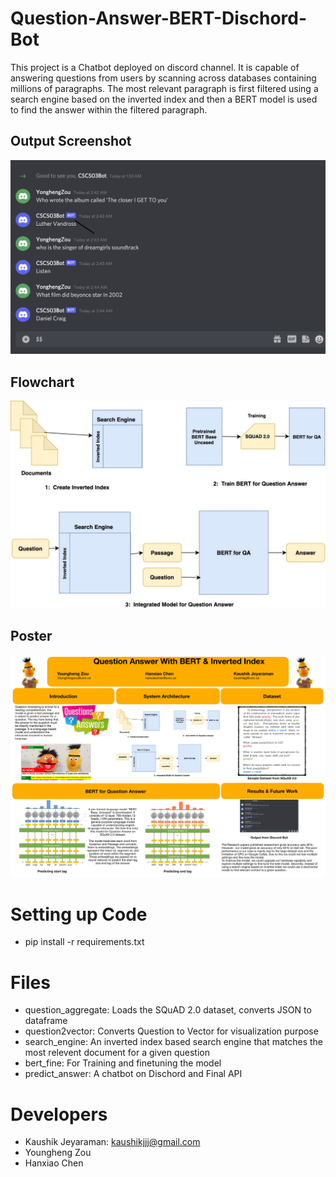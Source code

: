 # Question-Answer-BERT-Dischord-Bot
This project is a Chatbot deployed on discord channel. It is capable of answering questions from users by scanning across databases containing millions of paragraphs. The most relevant paragraph is first filtered using a search engine based on the inverted index and then a BERT model is used to find the answer within the filtered paragraph.

## Output Screenshot
![Screenshot.png](https://github.com/kaushikj/Question-Answer-BERT-Dischord-Bot/blob/main/screenshots/discord_picture.png)

## Flowchart
![flowchart.png](https://github.com/kaushikj/Question-Answer-BERT-Dischord-Bot/blob/main/screenshots/flowchart.jpeg)

## Poster
![poster.png](https://github.com/kaushikj/Question-Answer-BERT-Dischord-Bot/blob/main/screenshots/poster.jpg)

# Setting up Code
- pip install -r requirements.txt

# Files
- question_aggregate: Loads the SQuAD 2.0 dataset, converts JSON to dataframe
- question2vector: Converts Question to Vector for visualization purpose
- search_engine: An inverted index based search engine that matches the most relevent document for a given question
- bert_fine: For Training and finetuning the model
- predict_answer: A chatbot on Dischord and Final API

# Developers
- Kaushik Jeyaraman: kaushikjjj@gmail.com
- Youngheng Zou
- Hanxiao Chen
